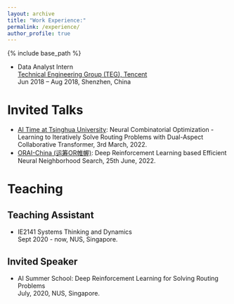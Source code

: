 ```yaml
---
layout: archive
title: "Work Experience:"
permalink: /experience/
author_profile: true
---
```


{% include base_path %}

- Data Analyst Intern   
[Technical Engineering Group (TEG), Tencent](https://www.tencent.com/en-us/index.html)    
Jun 2018 – Aug 2018, Shenzhen, China


Invited Talks
======
- [AI Time at Tsinghua University](http://www.aitime.cn/): Neural Combinatorial Optimization - Learning to Iteratively Solve Routing Problems with Dual-Aspect Collaborative Transformer, 3rd March, 2022.
- [ORAI-China (运筹OR帷幄)](https://www.zhihu.com/org/yun-chou-orwei-wo): Deep Reinforcement Learning based Efficient Neural Neighborhood Search, 25th June, 2022.


Teaching
======
## Teaching Assistant
- IE2141 Systems Thinking and Dynamics  
Sept 2020 - now, NUS, Singapore.
## Invited Speaker 
- AI Summer School: Deep Reinforcement Learning for Solving Routing Problems    
July, 2020, NUS, Singapore.